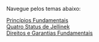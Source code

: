 
Navegue pelos temas abaixo:

[Princípios Fundamentais](principiosfundamentais.md)  
[Quatro Status de Jellinek](quatrostatus.md)  
[Direitos e Garantias Fundamentais](direitosfundamentais.md)
